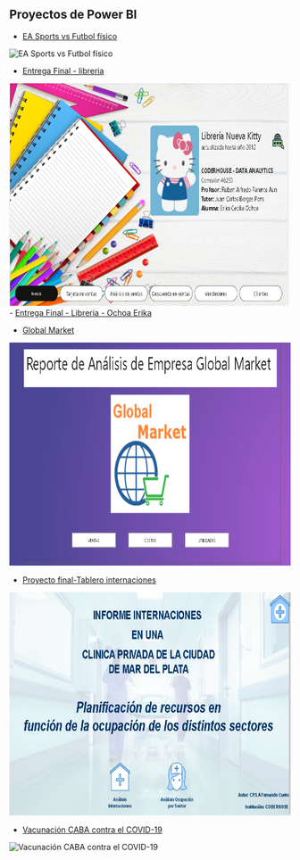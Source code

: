 ## Proyectos de Power BI

- <a href="EA Sports vs Futbol físico.pdf">EA Sports vs Futbol físico</a>
<img src="EA Sports vs Futbol físico.PNG" alt="EA Sports vs Futbol físico" width="700" height="400">

- <a href="Entrega Final - libreria.pdf">Entrega Final - libreria</a>
<img src="Entrega Final - libreria.PNG" alt="Entrega Final - libreria" width="700" height="400">
  - <a href="Entrega Final - Libreria - Ochoa Erika.pdf">Entrega Final - Libreria - Ochoa Erika</a>
          
- <a href="Global Market.pdf">Global Market</a>
<img src="Global Market.PNG" alt="Global Market" width="700" height="400">

- <a href="proyecto-final-tablero-internaciones.pdf">Proyecto final-Tablero internaciones</a>
<img src="proyecto-final-tablero-internaciones.PNG" alt="Proyecto final-Tablero internaciones" width="700" height="400">

 - <a href="Vacunación CABA contra el COVID-19.pdf">Vacunación CABA contra el COVID-19</a>
 <img src="Vacunación CABA contra el COVID-19.PNG" alt="Vacunación CABA contra el COVID-19" width="700" height="400">
